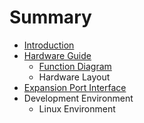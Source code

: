 # Summary

* [Introduction](README.md)
* [Hardware Guide](hardware-guide.md)
  * [Function Diagram](hardware-guide/function-diagram.md)
  * Hardware Layout
* [Expansion Port Interface](expansion-port-interface.md)
* Development Environment
  * Linux Environment


